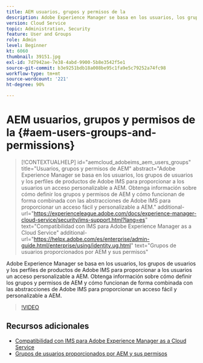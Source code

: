 ```yaml
---
title: AEM usuarios, grupos y permisos de la
description: Adobe Experience Manager se basa en los usuarios, los grupos de usuarios y los perfiles de productos de Adobe IMS para proporcionar a los usuarios un acceso personalizable a AEM. Obtenga información sobre cómo definir los grupos y permisos de AEM y cómo funcionan de forma combinada con las abstracciones de Adobe IMS para proporcionar un acceso fácil y personalizable a AEM.
version: Cloud Service
topic: Administration, Security
feature: User and Groups
role: Admin
level: Beginner
kt: 6060
thumbnail: 39151.jpg
exl-id: 7d7942ae-7e38-4abd-9900-5b8e3542f5e1
source-git-commit: b3e9251bdb18a008be95c1fa9e5c79252a74fc98
workflow-type: tm+mt
source-wordcount: '221'
ht-degree: 90%

---
```


# AEM usuarios, grupos y permisos de la {#aem-users-groups-and-permissions}

>[!CONTEXTUALHELP]
>id="aemcloud_adobeims_aem_users_groups"
>title="Usuarios, grupos y permisos de AEM"
>abstract="Adobe Experience Manager se basa en los usuarios, los grupos de usuarios y los perfiles de productos de Adobe IMS para proporcionar a los usuarios un acceso personalizable a AEM. Obtenga información sobre cómo definir los grupos y permisos de AEM y cómo funcionan de forma combinada con las abstracciones de Adobe IMS para proporcionar un acceso fácil y personalizable a AEM."
>additional-url="https://experienceleague.adobe.com/docs/experience-manager-cloud-service/security/ims-support.html?lang=es" text="Compatibilidad con IMS para Adobe Experience Manager as a Cloud Service"
>additional-url="https://helpx.adobe.com/es/enterprise/admin-guide.html/enterprise/using/identity.ug.html" text="Grupos de usuarios proporcionados por AEM y sus permisos"

Adobe Experience Manager se basa en los usuarios, los grupos de usuarios y los perfiles de productos de Adobe IMS para proporcionar a los usuarios un acceso personalizable a AEM. Obtenga información sobre cómo definir los grupos y permisos de AEM y cómo funcionan de forma combinada con las abstracciones de Adobe IMS para proporcionar un acceso fácil y personalizable a AEM.

>[!VIDEO](https://video.tv.adobe.com/v/39151?quality=12&learn=on)

## Recursos adicionales

+ [Compatibilidad con IMS para Adobe Experience Manager as a Cloud Service](https://experienceleague.adobe.com/docs/experience-manager-cloud-service/security/ims-support.html?lang=es)
+ [Grupos de usuarios proporcionados por AEM y sus permisos](https://experienceleague.adobe.com/docs/experience-manager-65/administering/security/security.html#built-in-users-and-groups)
